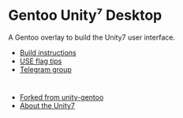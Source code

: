 # Gentoo Unity⁷ Desktop

A Gentoo overlay to build the Unity7 user interface.

- [Build instructions][build]
- [USE flag tips][tips]
- [Telegram group](https://t.me/gentoo_unity7)

#

- [Forked from unity-gentoo](https://github.com/shiznix/unity-gentoo)
- [About the Unity7](https://en.wikipedia.org/wiki/Unity_(user_interface))

[//]: # (LINKS)
[build]: docs/build_instructions.md
[tips]: docs/use_flag_tips.md
